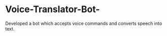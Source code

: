 # Voice-Translator-Bot-
Developed a bot which accepts voice commands  and converts speech into text.

